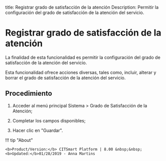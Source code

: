 title: Registrar grado de satisfacción de la atención
Description: Permitir la configuración del grado de satisfacción de la atención del servicio.
# Registrar grado de satisfacción de la atención


La finalidad de esta funcionalidad es permitir la configuración del grado de
satisfacción de la atención del servicio.

Esta funcionalidad ofrece acciones diversas, tales como, incluir, alterar y
borrar el grado de satisfacción de la atención del servicio.

Procedimiento
-----------------

1.  Acceder al menú principal Sistema \> Grado de Satisfacción de la Atención;

2.  Completar los campos disponibles;

3.  Hacer clic en "Guardar".



!!! tip "About"

    <b>Product/Version:</b> CITSmart Platform | 8.00 &nbsp;&nbsp;
    <b>Updated:</b>01/28/2019 - Anna Martins
